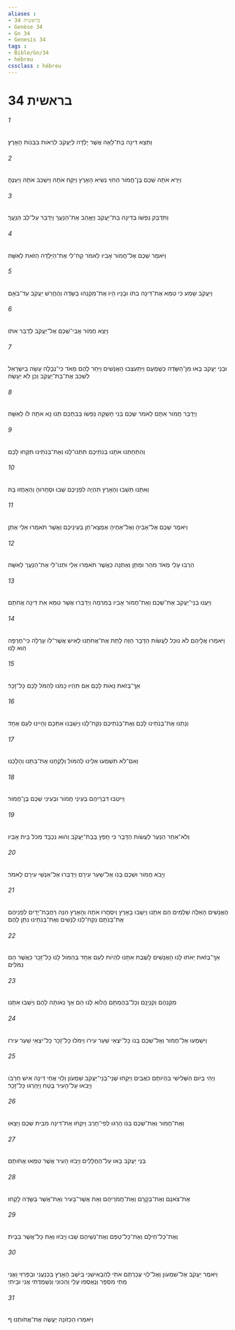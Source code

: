 ```yaml
---
aliases : 
- בראשית 34
- Genèse 34
- Gn 34
- Genesis 34
tags : 
- Bible/Gn/34
- hébreu
cssclass : hébreu
---
```


# בראשית 34

###### 1
וַתֵּצֵא דִינָה בַּת־לֵאָה אֲשֶׁר יָלְדָה לְיַעֲקֹב לִרְאֹות בִּבְנֹות הָאָרֶץ׃
###### 2
וַיַּרְא אֹתָהּ שְׁכֶם בֶּן־חֲמֹור הַחִוִּי נְשִׂיא הָאָרֶץ וַיִּקַּח אֹתָהּ וַיִּשְׁכַּב אֹתָהּ וַיְעַנֶּהָ׃
###### 3
וַתִּדְבַּק נַפְשֹׁו בְּדִינָה בַּת־יַעֲקֹב וַיֶּאֱהַב אֶת־הַנַּעֲרָ וַיְדַבֵּר עַל־לֵב הַנַּעֲרָ׃
###### 4
וַיֹּאמֶר שְׁכֶם אֶל־חֲמֹור אָבִיו לֵאמֹר קַח־לִי אֶת־הַיַּלְדָּה הַזֹּאת לְאִשָּׁה׃
###### 5
וְיַעֲקֹב שָׁמַע כִּי טִמֵּא אֶת־דִּינָה בִתֹּו וּבָנָיו הָיוּ אֶת־מִקְנֵהוּ בַּשָּׂדֶה וְהֶחֱרִשׁ יַעֲקֹב עַד־בֹּאָם׃
###### 6
וַיֵּצֵא חֲמֹור אֲבִי־שְׁכֶם אֶל־יַעֲקֹב לְדַבֵּר אִתֹּו׃
###### 7
וּבְנֵי יַעֲקֹב בָּאוּ מִן־הַשָּׂדֶה כְּשָׁמְעָם וַיִּתְעַצְּבוּ הָאֲנָשִׁים וַיִּחַר לָהֶם מְאֹד כִּי־נְבָלָה עָשָׂה בְיִשְׂרָאֵל לִשְׁכַּב אֶת־בַּת־יַעֲקֹב וְכֵן לֹא יֵעָשֶׂה׃
###### 8
וַיְדַבֵּר חֲמֹור אִתָּם לֵאמֹר שְׁכֶם בְּנִי חָשְׁקָה נַפְשֹׁו בְּבִתְּכֶם תְּנוּ נָא אֹתָהּ לֹו לְאִשָּׁה׃
###### 9
וְהִתְחַתְּנוּ אֹתָנוּ בְּנֹתֵיכֶם תִּתְּנוּ־לָנוּ וְאֶת־בְּנֹתֵינוּ תִּקְחוּ לָכֶם׃
###### 10
וְאִתָּנוּ תֵּשֵׁבוּ וְהָאָרֶץ תִּהְיֶה לִפְנֵיכֶם שְׁבוּ וּסְחָרוּהָ וְהֵאָחֲזוּ בָּהּ׃
###### 11
וַיֹּאמֶר שְׁכֶם אֶל־אָבִיהָ וְאֶל־אַחֶיהָ אֶמְצָא־חֵן בְּעֵינֵיכֶם וַאֲשֶׁר תֹּאמְרוּ אֵלַי אֶתֵּן׃
###### 12
הַרְבּוּ עָלַי מְאֹד מֹהַר וּמַתָּן וְאֶתְּנָה כַּאֲשֶׁר תֹּאמְרוּ אֵלָי וּתְנוּ־לִי אֶת־הַנַּעֲרָ לְאִשָּׁה׃
###### 13
וַיַּעֲנוּ בְנֵי־יַעֲקֹב אֶת־שְׁכֶם וְאֶת־חֲמֹור אָבִיו בְּמִרְמָה וַיְדַבֵּרוּ אֲשֶׁר טִמֵּא אֵת דִּינָה אֲחֹתָם׃
###### 14
וַיֹּאמְרוּ אֲלֵיהֶם לֹא נוּכַל לַעֲשֹׂות הַדָּבָר הַזֶּה לָתֵת אֶת־אֲחֹתֵנוּ לְאִישׁ אֲשֶׁר־לֹו עָרְלָה כִּי־חֶרְפָּה הִוא לָנוּ׃
###### 15
אַךְ־בְּזֹאת נֵאֹות לָכֶם אִם תִּהְיוּ כָמֹנוּ לְהִמֹּל לָכֶם כָּל־זָכָר׃
###### 16
וְנָתַנּוּ אֶת־בְּנֹתֵינוּ לָכֶם וְאֶת־בְּנֹתֵיכֶם נִקַּח־לָנוּ וְיָשַׁבְנוּ אִתְּכֶם וְהָיִינוּ לְעַם אֶחָד׃
###### 17
וְאִם־לֹא תִשְׁמְעוּ אֵלֵינוּ לְהִמֹּול וְלָקַחְנוּ אֶת־בִּתֵּנוּ וְהָלָכְנוּ׃
###### 18
וַיִּיטְבוּ דִבְרֵיהֶם בְּעֵינֵי חֲמֹור וּבְעֵינֵי שְׁכֶם בֶּן־חֲמֹור׃
###### 19
וְלֹא־אֵחַר הַנַּעַר לַעֲשֹׂות הַדָּבָר כִּי חָפֵץ בְּבַת־יַעֲקֹב וְהוּא נִכְבָּד מִכֹּל בֵּית אָבִיו׃
###### 20
וַיָּבֹא חֲמֹור וּשְׁכֶם בְּנֹו אֶל־שַׁעַר עִירָם וַיְדַבְּרוּ אֶל־אַנְשֵׁי עִירָם לֵאמֹר׃
###### 21
הָאֲנָשִׁים הָאֵלֶּה שְׁלֵמִים הֵם אִתָּנוּ וְיֵשְׁבוּ בָאָרֶץ וְיִסְחֲרוּ אֹתָהּ וְהָאָרֶץ הִנֵּה רַחֲבַת־יָדַיִם לִפְנֵיהֶם אֶת־בְּנֹתָם נִקַּח־לָנוּ לְנָשִׁים וְאֶת־בְּנֹתֵינוּ נִתֵּן לָהֶם׃
###### 22
אַךְ־בְּזֹאת יֵאֹתוּ לָנוּ הָאֲנָשִׁים לָשֶׁבֶת אִתָּנוּ לִהְיֹות לְעַם אֶחָד בְּהִמֹּול לָנוּ כָּל־זָכָר כַּאֲשֶׁר הֵם נִמֹּלִים׃
###### 23
מִקְנֵהֶם וְקִנְיָנָם וְכָל־בְּהֶמְתָּם הֲלֹוא לָנוּ הֵם אַךְ נֵאֹותָה לָהֶם וְיֵשְׁבוּ אִתָּנוּ׃
###### 24
וַיִּשְׁמְעוּ אֶל־חֲמֹור וְאֶל־שְׁכֶם בְּנֹו כָּל־יֹצְאֵי שַׁעַר עִירֹו וַיִּמֹּלוּ כָּל־זָכָר כָּל־יֹצְאֵי שַׁעַר עִירֹו׃
###### 25
וַיְהִי בַיֹּום הַשְּׁלִישִׁי בִּהְיֹותָם כֹּאֲבִים וַיִּקְחוּ שְׁנֵי־בְנֵי־יַעֲקֹב שִׁמְעֹון וְלֵוִי אֲחֵי דִינָה אִישׁ חַרְבֹּו וַיָּבֹאוּ עַל־הָעִיר בֶּטַח וַיַּהַרְגוּ כָּל־זָכָר׃
###### 26
וְאֶת־חֲמֹור וְאֶת־שְׁכֶם בְּנֹו הָרְגוּ לְפִי־חָרֶב וַיִּקְחוּ אֶת־דִּינָה מִבֵּית שְׁכֶם וַיֵּצֵאוּ׃
###### 27
בְּנֵי יַעֲקֹב בָּאוּ עַל־הַחֲלָלִים וַיָּבֹזּוּ הָעִיר אֲשֶׁר טִמְּאוּ אֲחֹותָם׃
###### 28
אֶת־צֹאנָם וְאֶת־בְּקָרָם וְאֶת־חֲמֹרֵיהֶּם וְאֵת אֲשֶׁר־בָּעִיר וְאֶת־אֲשֶׁר בַּשָּׂדֶה לָקָחוּ׃
###### 29
וְאֶת־כָּל־חֵילָם וְאֶת־כָּל־טַפָּם וְאֶת־נְשֵׁיהֶם שָׁבוּ וַיָּבֹזּוּ וְאֵת כָּל־אֲשֶׁר בַּבָּיִת׃
###### 30
וַיֹּאמֶר יַעֲקֹב אֶל־שִׁמְעֹון וְאֶל־לֵוִי עֲכַרְתֶּם אֹתִי לְהַבְאִישֵׁנִי בְּיֹשֵׁב הָאָרֶץ בַּכְּנַעֲנִי וּבַפְּרִזִּי וַאֲנִי מְתֵי מִסְפָּר וְנֶאֶסְפוּ עָלַי וְהִכּוּנִי וְנִשְׁמַדְתִּי אֲנִי וּבֵיתִי׃
###### 31
וַיֹּאמְרוּ הַכְזֹונָה יַעֲשֶׂה אֶת־אֲחֹותֵנוּ׃ ף
